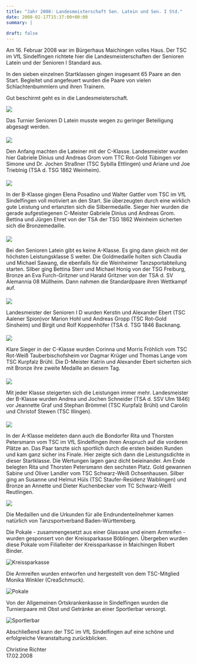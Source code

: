 ```yaml
---
title: "Jahr 2008: Landesmeisterschaft Sen. Latein und Sen. I Std."
date: 2008-02-17T15:37:00+00:00
summary: |
    
draft: false
---
```


Am 16. Februar 2008 war im Bürgerhaus Maichingen volles Haus. Der TSC im VfL Sindelfingen richtete hier die Landesmeisterschaften der Senioren Latein und der Senioren I Standard aus.

In den sieben einzelnen Startklassen gingen insgesamt 65 Paare an den Start. Begleitet und angefeuert wurden die Paare von vielen Schlachtenbummlern und ihren Trainern.

Gut beschirmt geht es in die Landesmeisterschaft.

![](Schirm.jpg)

Das Turnier Senioren D Latein musste wegen zu geringer Beteiligung abgesagt werden.

#### 

![](C-Lat.jpg)

Den Anfang machten die Lateiner mit der C-Klasse. Landesmeister wurden hier Gabriele Dinius und Andreas Grom vom TTC Rot-Gold Tübingen vor Simone und Dr. Jochen Straßner (TSC Sybilla Ettlingen) und Ariane und Joe Trieblnig (TSA d. TSG 1862 Weinheim).

#### 

![](B-Lat.jpg)

In der B-Klasse gingen Elena Posadino und Walter Gattler vom TSC im VfL Sindelfingen voll motiviert an den Start. Sie überzeugten durch eine wirklich gute Leistung und ertanzten sich die Silbermedaille. Sieger hier wurden die gerade aufgestiegenen C-Meister Gabriele Dinius und Andreas Grom. Bettina und Jürgen Ehret von der TSA der TSG 1862 Weinheim sicherten sich die Bronzemedaille.

#### 

![](S-Lat.jpg)

Bei den Senioren Latein gibt es keine A-Klasse. Es ging dann gleich mit der höchsten Leistungsklasse S weiter. Die Goldmedaille holten sich Claudia und Michael Sawang, die ebenfalls für die Weinheimer Tanzsportabteilung starten. Silber ging Bettina Sterr und Michael Honig von der TSG Freiburg, Bronze an Eva Furch-Gritzner und Harald Gritzner von der TSA d. SV Alemannia 08 Müllheim. Dann nahmen die Standardpaare ihren Wettkampf auf.

#### 

![](D-Std.jpg)

Landesmeister der Senioren I D wurden Kerstin und Alexander Ebert (TSC Aalener Spion)vor Marion Hohl und Andreas Gropp (TSC Rot-Gold Sinsheim) und Birgit und Rolf Koppenhöfer (TSA d. TSG 1846 Backnang.

#### 

![](C-Std.jpg)

Klare Sieger in der C-Klasse wurden Corinna und Morris Fröhlich vom TSC Rot-Weiß Tauberbischofsheim vor Dagmar Krüger und Thomas Lange vom TSC Kurpfalz Brühl. Die D-Meister Katrin und Alexander Ebert sicherten sich mit Bronze ihre zweite Medaille an diesem Tag.

#### 

![](B-Std.jpg)

Mit jeder Klasse steigerten sich die Leistungen immer mehr. Landesmeister der B-Klasse wurden Andrea und Jochen Schneider (TSA d. SSV Ulm 1846) vor Jeannette Graf und Stephan Brömmel (TSC Kurpfalz Brühl) und Carolin und Christof Stewen (TSC Illingen).

#### 

![](A-Std.jpg)

In der A-Klasse meldeten dann auch die Bondorfer Rita und Thorsten Petersmann vom TSC im VfL Sindelfingen ihren Anspruch auf die vorderen Plätze an. Das Paar tanzte sich sportlich durch die ersten beiden Runden und kam ganz sicher ins Finale. Hier zeigte sich dann die Leistungsdichte in dieser Startklasse. Die Wertungen lagen ganz dicht beieinander. Am Ende belegten Rita und Thorsten Petersmann den sechsten Platz. Gold gewannen Sabine und Oliver Landler vom TSC Schwarz-Weiß Ochsenhausen. Silber ging an Susanne und Helmut Hüls (TSC Staufer-Residenz Waiblingen) und Bronze an Annette und Dieter Kuchenbecker vom TC Schwarz-Weiß Reutlingen.

![](WR.jpg)

Die Medaillen und die Urkunden für alle Endrundenteilnehmer kamen natürlich von Tanzsportverband Baden-Württemberg.

Die Pokale - zusammengesetzt aus einer Glasvase und einem Armreifen - wurden gesponsert von der Kreissparkasse Böblingen. Übergeben wurden diese Pokale vom Filialleiter der Kreissparkasse in Maichingen Robert Binder.

![Kreissparkasse](IMG_5313a.jpg)

Die Armreifen wurden entworfen und hergestellt von dem TSC-Mitglied Monika Winkler (CreaSchmuck).

![Pokale](IMG_3534a.jpg)

Von der Allgemeinen Ortskrankenkasse in Sindelfingen wurden die Turnierpaare mit Obst und Getränke an einer Sportlerbar versorgt.

![Sportlerbar](IMG_1347a.jpg)

Abschließend kann der TSC im VfL Sindelfingen auf eine schöne und erfolgreiche Veranstaltung zurückblicken.

Christine Richter  
17.02.2008

#### 


